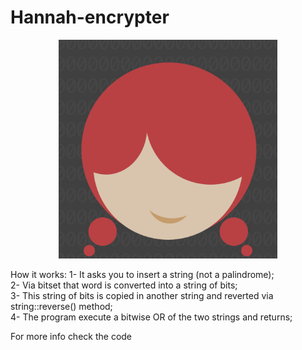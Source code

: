 # Hannah-encrypter
<p align="center"><img src="hannah-logo-bgGRAY.jpg" width="350" title="hover text"></p>

How it works:
1- It asks you to insert a string (not a palindrome);</br>
2- Via bitset that word is converted into a string of bits;</br>
3- This string of bits is copied in another string and reverted via string::reverse() method;</br>
4- The program execute a bitwise OR of the two strings and returns;</br>


For more info check the code
